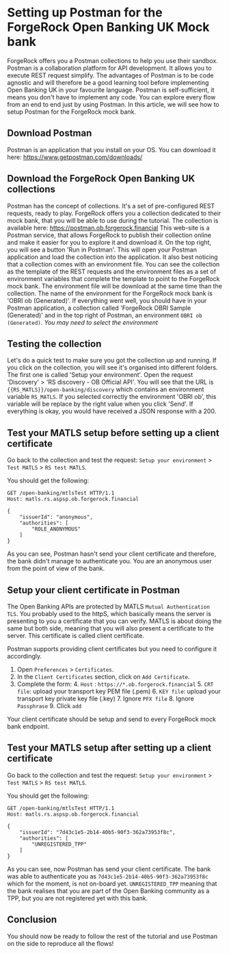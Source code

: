 # Setting up Postman for the ForgeRock Open Banking UK Mock bank

ForgeRock offers you a Postman collections to help you use their sandbox.
Postman is a collaboration platform for API development. It allows you to execute REST request simplify.
The advantages of Postman is to be code agnostic and will therefore be a good learning tool before implementing Open Banking UK in your favourite language.
Postman is self-sufficient, it means you don't have to implement any code. You can explore every flow from an end to end just by using Postman.
In this article, we will see how to setup Postman for the ForgeRock mock bank.

## Download Postman

Postman is an application that you install on your OS. You can download it here: https://www.getpostman.com/downloads/


## Download the ForgeRock Open Banking UK collections

Postman has the concept of collections. It's a set of pre-configured REST requests, ready to play.
ForgeRock offers you a collection dedicated to their mock bank, that you will be able to use during the tutorial.
The collection is available here:
https://postman.ob.forgerock.financial
This web-site is a Postman service, that allows ForgeRock to publish their collection online and make it easier for you to explore it and download it.
On the top right, you will see a button 'Run in Postman'. This will open your Postman application and load the collection into the application.
It also best noticing that a collection comes with an environment file. You can see the collection as the template of the REST requests and the environment files as a set of environment variables that complete the template to point to the ForgeRock mock bank.
The environment file will be download at the same time than the collection. The name of the environment for the ForgeRock mock bank is 'OBRI ob (Generated)'.
If everything went well, you should have in your Postman application, a collection called 'ForgeRock OBRI Sample (Generated)' and in the top right of Postman, an environment `OBRI ob (Generated)`.
*You may need to select the environment*

## Testing the collection

Let's do a quick test to make sure you got the collection up and running.
If you click on the collection, you will see it's organised into  different folders. The first one is called 'Setup your environment'. 
Open the request 'Discovery' > 'RS discovery - OB Official API'.
You will see that the URL is `{{RS_MATLS}}/open-banking/discovery` which contains an environment variable `RS_MATLS`. If you selected correctly the environment 'OBRI ob', this variable will be replace by the right value when you click 'Send'.
If everything is okay, you would have received a JSON response with a 200.

## Test your MATLS setup before setting up a client certificate

Go back to the collection and test the request: `Setup your environment` > `Test MATLS` > `RS test MATLS`.

You should get the following:

```
GET /open-banking/mtlsTest HTTP/1.1
Host: matls.rs.aspsp.ob.forgerock.financial
```

```
{
    "issuerId": "anonymous",
    "authorities": [
        "ROLE_ANONYMOUS"
    ]
}
```

As you can see, Postman hasn't send your client certificate and therefore, the bank didn't manage to authenticate you. You are an anonymous user from the point of view of the bank.

## Setup your client certificate in Postman

The Open Banking APIs are protected by MATLS `Mutual Authentication TLS`.
You probably used to the httpS, which basically means the server is presenting to you a certificate that you can verify.
MATLS is about doing the same but both side, meaning that you will also present a certificate to the server. This certificate is called client certificate.

Postman supports providing client certificates but you need to configure it accordingly.
1. Open `Preferences` > `Certificates`.
2. In the `Client Certificates` section, click on `Add Certificate`.
3. Complete the form:
	4. `Host` : `https://*.ob.forgerock.financial`
	5. `CRT file`: upload your transport key PEM file (.pem)
	6. `KEY file`: upload your transport key private key file (.key)
	7. Ignore `PFX file`
	8. Ignore `Passphrase`
	9. Click `add`


Your client certificate should be setup and send to every ForgeRock mock bank endpoint.

## Test your MATLS setup after setting up a client certificate

Go back to the collection and test the request: `Setup your environment` > `Test MATLS` > `RS test MATLS`.

You should get the following:

```
GET /open-banking/mtlsTest HTTP/1.1
Host: matls.rs.aspsp.ob.forgerock.financial
```

```
{
    "issuerId": "7d43c1e5-2b14-40b5-90f3-362a73953f8c",
    "authorities": [
        "UNREGISTERED_TPP"
    ]
}
```

As you can see, now Postman has send your client certificate. The bank was able to authenticate you as `7d43c1e5-2b14-40b5-90f3-362a73953f8c` which for the moment, is not on-board yet. `UNREGISTERED_TPP` meaning that the bank realises that you are part of the Open Banking community as a TPP, but you are not registered yet with this bank.

## Conclusion

You should now be ready to follow the rest of the tutorial and use Postman on the side to reproduce all the flows!



